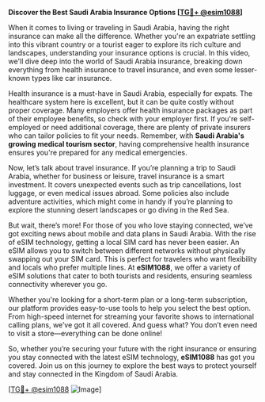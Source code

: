 **Discover the Best Saudi Arabia Insurance Options [[TG💪+ @esim1088](https://t.me/s/esim1088)]**

When it comes to living or traveling in Saudi Arabia, having the right insurance can make all the difference. Whether you're an expatriate settling into this vibrant country or a tourist eager to explore its rich culture and landscapes, understanding your insurance options is crucial. In this video, we'll dive deep into the world of Saudi Arabia insurance, breaking down everything from health insurance to travel insurance, and even some lesser-known types like car insurance.

Health insurance is a must-have in Saudi Arabia, especially for expats. The healthcare system here is excellent, but it can be quite costly without proper coverage. Many employers offer health insurance packages as part of their employee benefits, so check with your employer first. If you're self-employed or need additional coverage, there are plenty of private insurers who can tailor policies to fit your needs. Remember, with **Saudi Arabia's growing medical tourism sector**, having comprehensive health insurance ensures you're prepared for any medical emergencies.

Now, let’s talk about travel insurance. If you’re planning a trip to Saudi Arabia, whether for business or leisure, travel insurance is a smart investment. It covers unexpected events such as trip cancellations, lost luggage, or even medical issues abroad. Some policies also include adventure activities, which might come in handy if you’re planning to explore the stunning desert landscapes or go diving in the Red Sea.

But wait, there’s more! For those of you who love staying connected, we’ve got exciting news about mobile and data plans in Saudi Arabia. With the rise of eSIM technology, getting a local SIM card has never been easier. An eSIM allows you to switch between different networks without physically swapping out your SIM card. This is perfect for travelers who want flexibility and locals who prefer multiple lines. At **eSIM1088**, we offer a variety of eSIM solutions that cater to both tourists and residents, ensuring seamless connectivity wherever you go.

Whether you're looking for a short-term plan or a long-term subscription, our platform provides easy-to-use tools to help you select the best option. From high-speed internet for streaming your favorite shows to international calling plans, we’ve got it all covered. And guess what? You don’t even need to visit a store—everything can be done online!

So, whether you’re securing your future with the right insurance or ensuring you stay connected with the latest eSIM technology, **eSIM1088** has got you covered. Join us on this journey to explore the best ways to protect yourself and stay connected in the Kingdom of Saudi Arabia.

[[TG💪+ @esim1088](https://t.me/s/esim1088) ![Image](https://i.postimg.cc/Y0z9fWf4/image.png)]